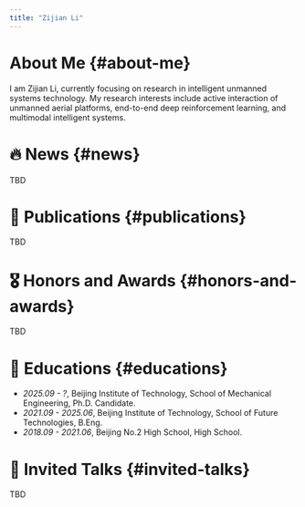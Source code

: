```yaml
---
title: "Zijian Li"
---
```


# About Me {#about-me}

I am Zijian Li, currently focusing on research in intelligent unmanned systems technology. My research interests include active interaction of unmanned aerial platforms, end-to-end deep reinforcement learning, and multimodal intelligent systems.

# 🔥 News {#news}

TBD

# 📝 Publications {#publications}

TBD

# 🎖 Honors and Awards {#honors-and-awards}

TBD

# 📖 Educations {#educations}
- *2025.09 - ?*, Beijing Institute of Technology, School of Mechanical Engineering, Ph.D. Candidate.
- *2021.09 - 2025.06*, Beijing Institute of Technology, School of Future Technologies, B.Eng.
- *2018.09 - 2021.06*, Beijing No.2 High School, High School.
<!-- - *2015.09 - 2018.06*, Beijing Wenhui Middle School, Junior High.
- *2009.09 - 2015.06*, Beijing Jingtai Primary School, Primary School. -->

# 💬 Invited Talks {#invited-talks}

TBD